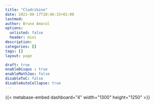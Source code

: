 ```yaml
---
title: "Cladribine"
date: 2021-08-17T10:46:33+01:00
lastmod: 
author: Bruno Amaral
options:
  unlisted: false
  header: mini
description: 
categories: []
tags: []
layout: page

draft: true
enableDisqus : true
enableMathJax: false
disableToC: false
disableAutoCollapse: true
---
```


<div class="row">
<div class="col-md-10 mx-auto">

{{< metabase-embed dashboard="4" width="1300" height="1250" >}}

</div>
</div>